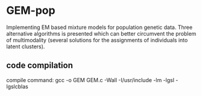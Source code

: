 # GEM-pop
Implementing EM based mixture models for population genetic data. Three alternative algorithms is presented which can better circumvent the problem of multimodality (several solutions for the assignments of individuals into latent clusters).

## code compilation

compile command: 
gcc -o GEM GEM.c -Wall -I/usr/include -lm -lgsl -lgslcblas
